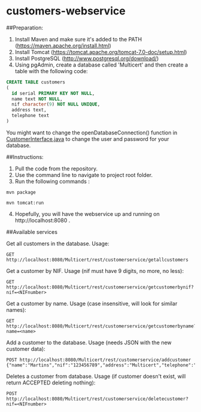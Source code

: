 # customers-webservice

##Preparation:

1. Install Maven and make sure it's added to the PATH (https://maven.apache.org/install.html)
2. Install Tomcat (https://tomcat.apache.org/tomcat-7.0-doc/setup.html)
3. Install PostgreSQL (http://www.postgresql.org/download/)
4. Using pgAdmin, create a database called 'Multicert' and then create a table with the following code:
```sql
CREATE TABLE customers
(
  id serial PRIMARY KEY NOT NULL,
  name text NOT NULL,
  nif character(9) NOT NULL UNIQUE,
  address text,
  telephone text
)
```
You might want to change the openDatabaseConnection() function in [CustomerInterface.java](https://github.com/GuilhermeSCP/customers-webservice/blob/master/src/com/multicert/middleman/CustomerInterface.java) to change the user and password for your database.

##Instructions:

1. Pull the code from the repository.
2. Use the command line to navigate to project root folder.
3. Run the following commands :
 ```
mvn package

mvn tomcat:run
 ```
4. Hopefully, you will have the webservice up and running on http://localhost:8080 .

##Available services

Get all customers in the database. Usage: 
```http
GET http://localhost:8080/Multicert/rest/customerservice/getallcustomers
```

Get a customer by NIF. Usage (nif must have 9 digits, no more, no less):
```http
GET http://localhost:8080/Multicert/rest/customerservice/getcustomerbynif?nif=<NIFnumber>
```

Get a customer by name. Usage (case insensitive, will look for similar names):
```http
GET http://localhost:8080/Multicert/rest/customerservice/getcustomerbyname?name=<name>
```

Add a customer to the database. Usage (needs JSON with the new customer data):
```http
POST http://localhost:8080/Multicert/rest/customerservice/addcustomer
{"name":"Martins","nif":"123456789","address":"Multicert","telephone":"912345678"}
```

Deletes a customer from database. Usage (if customer doesn't exist, will return ACCEPTED deleting nothing):
```http
POST http://localhost:8080/Multicert/rest/customerservice/deletecustomer?nif=<NIFnumber>
```
